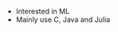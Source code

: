 - Interested in ML
- Mainly use C, Java and Julia

<!---
trrt-good/trrt-good is a ✨ special ✨ repository because its `README.md` (this file) appears on your GitHub profile.
You can click the Preview link to take a look at your changes.
--->
